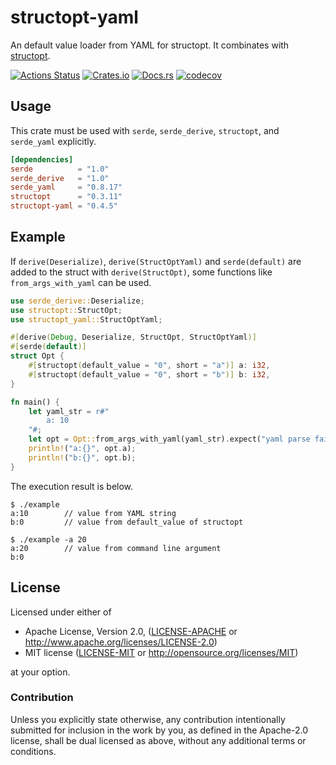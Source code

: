 # structopt-yaml

An default value loader from YAML for structopt.
It combinates with [structopt](https://github.com/TeXitoi/structopt).

[![Actions Status](https://github.com/mstump/structopt-yaml/workflows/Rust/badge.svg)](https://github.com/mstump/structopt-yaml/actions)
[![Crates.io](https://img.shields.io/crates/v/structopt-yaml.svg)](https://crates.io/crates/structopt-yaml)
[![Docs.rs](https://docs.rs/structopt-yaml/badge.svg)](https://docs.rs/structopt-yaml)
[![codecov](https://codecov.io/gh/mstump/structopt-yaml/branch/master/graph/badge.svg)](https://codecov.io/gh/mstump/structopt-yaml)

## Usage

This crate must be used with `serde`, `serde_derive`, `structopt`, and `serde_yaml` explicitly.

```Cargo.toml
[dependencies]
serde          = "1.0"
serde_derive   = "1.0"
serde_yaml     = "0.8.17"
structopt      = "0.3.11"
structopt-yaml = "0.4.5"
```

## Example

If `derive(Deserialize)`, `derive(StructOptYaml)` and `serde(default)` are added to the struct with `derive(StructOpt)`, some functions like `from_args_with_yaml` can be used.

```rust
use serde_derive::Deserialize;
use structopt::StructOpt;
use structopt_yaml::StructOptYaml;

#[derive(Debug, Deserialize, StructOpt, StructOptYaml)]
#[serde(default)]
struct Opt {
    #[structopt(default_value = "0", short = "a")] a: i32,
    #[structopt(default_value = "0", short = "b")] b: i32,
}

fn main() {
    let yaml_str = r#"
        a: 10
    "#;
    let opt = Opt::from_args_with_yaml(yaml_str).expect("yaml parse failed");
    println!("a:{}", opt.a);
    println!("b:{}", opt.b);
}
```

The execution result is below.

```console
$ ./example
a:10        // value from YAML string
b:0         // value from default_value of structopt

$ ./example -a 20
a:20        // value from command line argument
b:0
```

## License

Licensed under either of

* Apache License, Version 2.0, ([LICENSE-APACHE](LICENSE-APACHE) or <http://www.apache.org/licenses/LICENSE-2.0>)
* MIT license ([LICENSE-MIT](LICENSE-MIT) or <http://opensource.org/licenses/MIT>)

at your option.

### Contribution

Unless you explicitly state otherwise, any contribution intentionally
submitted for inclusion in the work by you, as defined in the Apache-2.0
license, shall be dual licensed as above, without any additional terms or
conditions.
